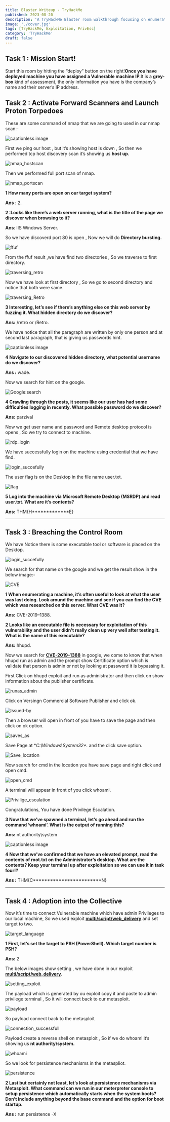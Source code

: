 ```yaml
---
title: Blaster Writeup - TryHackMe
published: 2023-08-20
description: 'A TryHackMe Blaster room walkthrough focusing on enumeration, vulnerability exploitation, and privilege escalation.'
image: './cover.jpg'
tags: [TryHackMe, Exploitation, PrivEsc]
category: 'TryHackMe'
draft: false
---
```


## Task 1 : Mission Start!


Start this room by hitting the “deploy” button on the right!**Once you have deployed machine you have assigned a Vulnerable machine IP**.It is a **grey-box** kind of assessment, the only information you have is the company’s name and their server’s IP address.

## Task 2 : Activate Forward Scanners and Launch Proton Torpedoes

These are some command of nmap that we are going to used in our nmap scan:-

![captionless image](https://miro.medium.com/v2/resize:fit:1400/format:webp/1*YHfPnUU6_EaaN5IaE4-kvQ.png)

First we ping our host , but it’s showing host is down , So then we performed tcp host discovery scan it’s showing us **host up**.

![nmap_hostscan](https://miro.medium.com/v2/resize:fit:1400/format:webp/1*mTZ1zNR1PIJ0n3LTcXbveA.png)

Then we performed full port scan of nmap.

![nmap_portscan](https://miro.medium.com/v2/resize:fit:1400/format:webp/1*J7zxsEqbewcu6EJ7zbOmow.png)

**1 How many ports are open on our target system?**

**Ans** : 2.

**2 :Looks like there’s a web server running, what is the title of the page we discover when browsing to it?**

**Ans**: IIS Windows Server.

So we have discoverd port 80 is open , Now we will do **Directory bursting.**

![ffuf](https://miro.medium.com/v2/resize:fit:1400/format:webp/1*OfPtRfwKMWpPjnUdDEIe-w.png)

From the ffuf result ,we have find two directories , So we traverse to first directory.

![traversing_retro](https://miro.medium.com/v2/resize:fit:1400/format:webp/1*AkrNe4Y4_vWYsBl8SHkuzg.png)

Now we have look at first directory , So we go to second directory and notice that both were same.

![traversing_Retro](https://miro.medium.com/v2/resize:fit:1400/format:webp/1*e8cvudE5QO0hEWun9nVVog.png)

**3 Interesting, let’s see if there’s anything else on this web server by fuzzing it. What hidden directory do we discover?**

**Ans:** /retro or /Retro.

We have notice that all the paragraph are written by only one person and at second last paragraph, that is giving us passwords hint.

![captionless image](https://miro.medium.com/v2/resize:fit:1400/format:webp/1*mPhBFW8NgYeHpt3nhaMTGw.png)

**4 Navigate to our discovered hidden directory, what potential username do we discover?**

**Ans :** wade.

Now we search for hint on the google.

![Google:search](https://miro.medium.com/v2/resize:fit:1400/format:webp/1*o0Hw5SSFLyVW8b2XgyoJpg.png)

**4 Crawling through the posts, it seems like our user has had some difficulties logging in recently. What possible password do we discover?**

**Ans:** parzival

Now we get user name and password and Remote desktop protocol is opens , So we try to connect to machine.

![rdp_login](https://miro.medium.com/v2/resize:fit:1400/format:webp/1*NPuNgJoymwuoBVV4yh5sKw.png)

We have successfully login on the machine using credential that we have find.

![login_succefully](https://miro.medium.com/v2/resize:fit:1400/format:webp/1*5xxZyDDUtp7AMAH0_VsWbA.png)

The user flag is on the Desktop in the file name user.txt.

![flag](https://miro.medium.com/v2/resize:fit:1400/format:webp/1*TShQYYrybNCMsf9UBv6Tbg.png)

**5 Log into the machine via Microsoft Remote Desktop (MSRDP) and read user.txt. What are it’s contents?**

**Ans:** THM{H*************E}

---

## Task 3 : Breaching the Control Room


We have Notice there is some executable tool or software is placed on the Desktop.

![login_succefully](https://miro.medium.com/v2/resize:fit:1400/format:webp/1*gdDhNb9PU4H2q-HpiyOyWw.png)

We search for that name on the google and we get the result show in the below image:-

![CVE](https://miro.medium.com/v2/resize:fit:1400/format:webp/1*WVfGESy6P_1PNHLCaw-oWw.png)

**1 When enumerating a machine, it’s often useful to look at what the user was last doing. Look around the machine and see if you can find the CVE which was researched on this server. What CVE was it?**

**Ans:** CVE-2019–1388.

**2 Looks like an executable file is necessary for exploitation of this vulnerability and the user didn’t really clean up very well after testing it. What is the name of this executable?**

**Ans:** hhupd.

Now we search for [**CVE-2019–1388**](https://cve.mitre.org/cgi-bin/cvename.cgi?name=CVE-2019-1388) in google, we come to know that when hhupd run as admin and the prompt show Certificate option which is validate that person is admin or not by looking at password it is bypassing it.

First Click on hhupd exploit and run as administrator and then click on show information about the publisher certificate.

![runas_admin](https://miro.medium.com/v2/resize:fit:1400/format:webp/1*n8VIg0iqgUnaTK_VIGzbgw.png)

Click on Versingn Commercial Software Publisher and click ok.

![Issued-by](https://miro.medium.com/v2/resize:fit:1400/format:webp/1*P8hYavg0n03I1Rc6r6TqKw.png)

Then a browser will open in front of you have to save the page and then click on ok option.

![saves_as](https://miro.medium.com/v2/resize:fit:1400/format:webp/1*70xJr9PgNu2aT6OzgjGsig.png)

Save Page at **C:\Windows\System32\*.* and the click save option.

![Save_location](https://miro.medium.com/v2/resize:fit:1400/format:webp/1*nrMfa4ZrhuJH4yLUA_vxQw.png)

Now search for cmd in the location you have save page and right click and open cmd.

![open_cmd](https://miro.medium.com/v2/resize:fit:1400/format:webp/1*EIZ51Hir9WHrLt0reGw5Kw.png)

A terminal will appear in front of you click whoami.

![Privilige_escalation](https://miro.medium.com/v2/resize:fit:1400/format:webp/1*AOwlhy9nTQ0xkg9KXTPlpA.png)

Congratulations, You have done Privilege Escalation.

**3 Now that we’ve spawned a terminal, let’s go ahead and run the command ‘whoami’. What is the output of running this?**

**Ans:** nt authority\system

![captionless image](https://miro.medium.com/v2/resize:fit:1400/format:webp/1*BEFiEtoDDxTCWv8FR_nYSg.png)

**4 Now that we’ve confirmed that we have an elevated prompt, read the contents of root.txt on the Administrator’s desktop. What are the contents? Keep your terminal up after exploitation so we can use it in task four!?**

**Ans :** THM{C************************N}

---

## Task 4 : Adoption into the Collective


Now it’s time to connect Vulnerable machine which have admin Privileges to our local machine, So we used exploit [**multi/script/web_delivery**](https://www.offsec.com/metasploit-unleashed/web-delivery/) and set target to two.

![target_language](https://miro.medium.com/v2/resize:fit:1400/format:webp/1*L1Of9pUfZA8QLE-q-bcw_Q.png)

**1 First, let’s set the target to PSH (PowerShell). Which target number is PSH?**

**Ans:** 2

The below images show setting , we have done in our exploit [**multi/script/web_delivery**](https://www.offsec.com/metasploit-unleashed/web-delivery/).

![setting_exploit](https://miro.medium.com/v2/resize:fit:1400/format:webp/1*R6zhXwdKH36fKOdkuZjfZA.png)

The payload which is generated by ou exploit copy it and paste to admin privilege terminal , So it will connect back to our metasploit.

![payload](https://miro.medium.com/v2/resize:fit:1400/format:webp/1*xSlbV4UMk1EpPYYR9PgOWQ.png)

So payload connect back to the metasploit

![connection_successfull](https://miro.medium.com/v2/resize:fit:1950/format:webp/1*8g2l8YMCYyXTlCru0v8JaA.png)

Payload create a reverse shell on metasploit , So if we do whoami it‘s showing us **nt authority\system.**

![whoami](https://miro.medium.com/v2/resize:fit:1400/format:webp/1*okYJfHZ7OBE1v_sijGak8A.png)

So we look for persistence mechanisms in the metaspliot.

![persistence](https://miro.medium.com/v2/resize:fit:1400/format:webp/1*kt2yKk0UCKZQvuS9n4SX5w.png)

**2 Last but certainly not least, let’s look at persistence mechanisms via Metasploit. What command can we run in our meterpreter console to setup persistence which automatically starts when the system boots? Don’t include anything beyond the base command and the option for boot startup.**

**Ans :** run persistence -X

